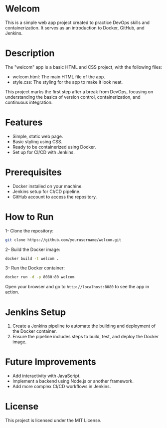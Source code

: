 # Welcom
This is a simple web app project created to practice DevOps skills and containerization. It serves as an introduction to Docker, GitHub, and Jenkins.

# Description
The "welcom" app is a basic HTML and CSS project, with the following files:
- welcom.html: The main HTML file of the app.
- style.css: The styling for the app to make it look neat.

This project marks the first step after a break from DevOps, focusing on understanding the basics of version control, containerization, and continuous integration.

# Features
- Simple, static web page.
- Basic styling using CSS.
- Ready to be containerized using Docker.
- Set up for CI/CD with Jenkins.
# Prerequisites
* Docker installed on your machine.
* Jenkins setup for CI/CD pipeline.
* GitHub account to access the repository.
# How to Run
1- Clone the repository:
``` bash
git clone https://github.com/yourusername/welcom.git
```
2- Build the Docker image:
``` bash
docker build -t welcom .
```
3- Run the Docker container:
```bash
docker run -d -p 8080:80 welcom
```
Open your browser and go to `http://localhost:8080` to see the app in action.

# Jenkins Setup
1. Create a Jenkins pipeline to automate the building and deployment of the Docker container.
2. Ensure the pipeline includes steps to build, test, and deploy the Docker image.
# Future Improvements
- Add interactivity with JavaScript.
- Implement a backend using Node.js or another framework.
- Add more complex CI/CD workflows in Jenkins.
# License
This project is licensed under the MIT License.


